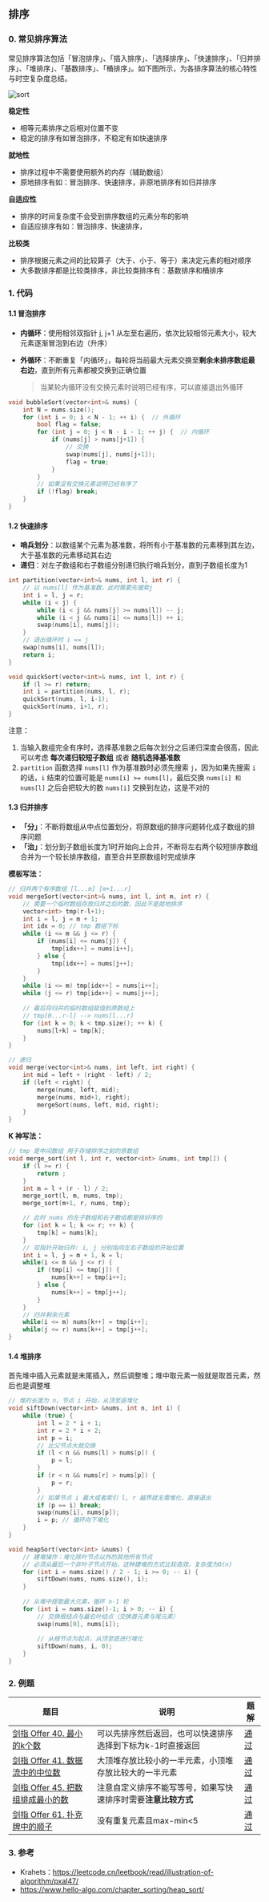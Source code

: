 ## 排序

### 0. 常见排序算法

常见排序算法包括「冒泡排序」、「插入排序」、「选择排序」、「快速排序」、「归并排序」、「堆排序」、「基数排序」、「桶排序」。如下图所示，为各排序算法的核心特性与时空复杂度总结。

![sort](https://pic.leetcode-cn.com/1629483637-tmENTT-Picture2.png)



**稳定性**

- 相等元素排序之后相对位置不变
- 稳定的排序有如冒泡排序，不稳定有如快速排序



**就地性**

- 排序过程中不需要使用额外的内存（辅助数组）
- 原地排序有如：冒泡排序、快速排序，非原地排序有如归并排序



**自适应性**

- 排序的时间复杂度不会受到排序数组的元素分布的影响
- 自适应排序有如：冒泡排序、快速排序，



**比较类**

- 排序根据元素之间的比较算子（大于、小于、等于）来决定元素的相对顺序
- 大多数排序都是比较类排序，非比较类排序有：基数排序和桶排序



### 1. 代码

#### 1.1 冒泡排序

- **内循环**：使用相邻双指针 j, j+1 从左至右遍历，依次比较相邻元素大小，较大元素逐渐冒泡到右边（升序）

- **外循环**：不断重复「内循环」，每轮将当前最大元素交换至**剩余未排序数组最右边**，直到所有元素都被交换到正确位置

  > 当某轮内循环没有交换元素时说明已经有序，可以直接退出外循环

```cpp
void bubbleSort(vector<int>& nums) {
    int N = nums.size();
    for (int i = 0; i < N - 1; ++ i) {	// 外循环
        bool flag = false;
        for (int j = 0; j < N - i - 1; ++ j) {	// 内循环
            if (nums[j] > nums[j+1]) {
                // 交换
                swap(nums[j], nums[j+1]);
                flag = true;
            }
        }
        // 如果没有交换元素说明已经有序了
        if (!flag) break;
    }
}
```



#### 1.2 快速排序

- **哨兵划分**：以数组某个元素为基准数，将所有小于基准数的元素移到其左边，大于基准数的元素移动其右边
- **递归**：对左子数组和右子数组分别递归执行哨兵划分，直到子数组长度为1

```cpp
int partition(vector<int>& nums, int l, int r) {
    // 以 nums[l] 作为基准数，此时需要先搜索j
    int i = l, j = r;
    while (i < j) {
        while (i < j && nums[j] >= nums[l]) -- j;
        while (i < j && nums[i] <= nums[l]) ++ i;
        swap(nums[i], nums[j]);
    }
    // 退出循环时 i == j
    swap(nums[i], nums[l]);
    return i;
}

void quickSort(vector<int>& nums, int l, int r) {
    if (l >= r) return;
    int i = partition(nums, l, r);
    quickSort(nums, l, i-1);
    quickSort(nums, i+1, r);
}
```



注意：

1. 当输入数组完全有序时，选择基准数之后每次划分之后递归深度会很高，因此可以考虑 **每次递归较短子数组** 或者 **随机选择基准数**
2. `partition` 函数选择 `nums[l]` 作为基准数时必须先搜索 `j`，因为如果先搜索 `i` 的话，`i` 结束的位置可能是 `nums[i] >= nums[l]`，最后交换 `nums[i] 和 nums[l]` 之后会把较大的数 `nums[i]` 交换到左边，这是不对的



#### 1.3 归并排序

- **「分」**：不断将数组从中点位置划分，将原数组的排序问题转化成子数组的排序问题
- **「治」**：划分到子数组长度为1时开始向上合并，不断将左右两个较短排序数组合并为一个较长排序数组，直至合并至原数组时完成排序

**模板写法：**

```cpp
// 归并两个有序数组 [l...m] [m+1...r]
void mergeSort(vector<int>& nums, int l, int m, int r) {
    // 需要一个临时数组存放归并之后的数，因此不是就地排序
    vector<int> tmp(r-l+1);
    int i = l, j = m + 1;
    int idx = 0; // tmp 数组下标
    while (i <= m && j <= r) {
        if (nums[i] <= nums[j]) {
            tmp[idx++] = nums[i++];
        } else {
            tmp[idx++] = nums[j++]; 
        }
    }
    while (i <= m) tmp[idx++] = nums[i++];
    while (j <= r) tmp[idx++] = nums[j++];
    
    // 最后将归并的临时数组赋值到原数组上
    // tmp[0...r-l] --> nums[l...r]
    for (int k = 0; k < tmp.size(); ++ k) {
        nums[l+k] = tmp[k];
    }
}

// 递归
void merge(vector<int>& nums, int left, int right) {
    int mid = left + (right - left) / 2;
    if (left < right) {
        merge(nums, left, mid);
        merge(nums, mid+1, right);
        mergeSort(nums, left, mid, right);
    }
}
```



**K 神写法：**

```cpp
// tmp 是中间数组 用于存储排序之前的原数组
void merge_sort(int l, int r, vector<int> &nums, int tmp[]) {
    if (l >= r) {
        return ;
    }
    int m = l + (r - l) / 2;
    merge_sort(l, m, nums, tmp);
    merge_sort(m+1, r, nums, tmp);

    // 此时 nums 的左子数组和右子数组都是排好序的
    for (int k = l; k <= r; ++ k) {
        tmp[k] = nums[k];
    }
    // 双指针开始归并: i, j 分别指向左右子数组的开始位置
    int i = l, j = m + 1, k = l;
    while(i <= m && j <= r) {
        if (tmp[i] <= tmp[j]) {
            nums[k++] = tmp[i++];
        } else {
            nums[k++] = tmp[j++];
        }
    }
    // 归并剩余元素
    while(i <= m) nums[k++] = tmp[i++];
    while(j <= r) nums[k++] = tmp[j++];
}
```



#### 1.4 堆排序

首先堆中插入元素就是末尾插入，然后调整堆；堆中取元素一般就是取首元素，然后也是调整堆

```cpp
// 堆的长度为 n，节点 i 开始，从顶至底堆化
void siftDown(vector<int> &nums, int n, int i) {
    while (true) {
        int l = 2 * i + 1;
        int r = 2 * i + 2;
        int p = i;
        // 比父节点大就交换
        if (l < n && nums[l] > nums[p]) {
            p = l;
        }
        if (r < n && nums[r] > nums[p]) {
            p = r;
        }
        // 如果节点 i 最大或者索引 l, r 越界就无需堆化，直接退出
        if (p == i) break;
        swap(nums[i], nums[p]);
        i = p; // 循环向下堆化
    }
}

void heapSort(vector<int> &nums) {
    // 建堆操作：堆化除叶节点以外的其他所有节点
    // 必须从最后一个非叶子节点开始，这种建堆的方式比较高效，复杂度为O(n)
    for (int i = nums.size() / 2 - 1; i >= 0; -- i) {
        siftDown(nums, nums.size(), i);
    }
    
    // 从堆中提取最大元素，循环 n-1 轮
    for (int i = nums.size()-1; i > 0; -- i) {
        // 交换根结点与最右叶结点（交换首元素与尾元素）
        swap(nums[0], nums[i]);
        
        // 从根节点为起点，从顶至底进行堆化
        siftDown(nums, i, 0);
    }
}
```





### 2. 例题

| 题目                                                         | 说明                                                         | 题解                                                      |
| ------------------------------------------------------------ | ------------------------------------------------------------ | --------------------------------------------------------- |
| [剑指 Offer 40. 最小的k个数](https://leetcode.cn/problems/zui-xiao-de-kge-shu-lcof/) | 可以先排序然后返回，也可以快速排序选择到下标为k-1时直接返回  | [通过](https://leetcode.cn/submissions/detail/379510435/) |
| [剑指 Offer 41. 数据流中的中位数](https://leetcode.cn/problems/shu-ju-liu-zhong-de-zhong-wei-shu-lcof/) | 大顶堆存放比较小的一半元素，小顶堆存放比较大的一半元素       | [通过](https://leetcode.cn/submissions/detail/379539430/) |
| [剑指 Offer 45. 把数组排成最小的数](https://leetcode.cn/problems/ba-shu-zu-pai-cheng-zui-xiao-de-shu-lcof/) | 注意自定义排序不能写等号，如果写快速排序时需要**注意比较方式** | [通过](https://leetcode.cn/submissions/detail/379526306/) |
| [剑指 Offer 61. 扑克牌中的顺子](https://leetcode.cn/problems/bu-ke-pai-zhong-de-shun-zi-lcof/) | 没有重复元素且max-min<5                                      | [通过](https://leetcode.cn/submissions/detail/379533821/) |



### 3. 参考

- Krahets：https://leetcode.cn/leetbook/read/illustration-of-algorithm/pxal47/
- https://www.hello-algo.com/chapter_sorting/heap_sort/
